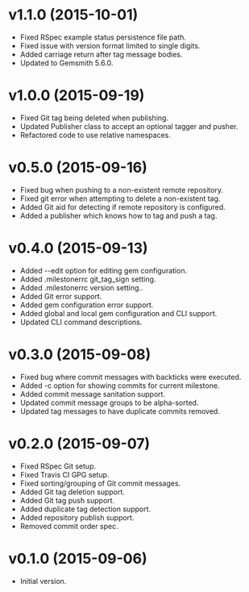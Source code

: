 # v1.1.0 (2015-10-01)

- Fixed RSpec example status persistence file path.
- Fixed issue with version format limited to single digits.
- Added carriage return after tag message bodies.
- Updated to Gemsmith 5.6.0.

# v1.0.0 (2015-09-19)

- Fixed Git tag being deleted when publishing.
- Updated Publisher class to accept an optional tagger and pusher.
- Refactored code to use relative namespaces.

# v0.5.0 (2015-09-16)

- Fixed bug when pushing to a non-existent remote repository.
- Fixed git error when attempting to delete a non-existent tag.
- Added Git aid for detecting if remote repository is configured.
- Added a publisher which knows how to tag and push a tag.

# v0.4.0 (2015-09-13)

- Added --edit option for editing gem configuration.
- Added .milestonerrc git_tag_sign setting.
- Added .milestonerrc version setting..
- Added Git error support.
- Added gem configuration error support.
- Added global and local gem configuration and CLI support.
- Updated CLI command descriptions.

# v0.3.0 (2015-09-08)

- Fixed bug where commit messages with backticks were executed.
- Added -c option for showing commits for current milestone.
- Added commit message sanitation support.
- Updated commit message groups to be alpha-sorted.
- Updated tag messages to have duplicate commits removed.

# v0.2.0 (2015-09-07)

- Fixed RSpec Git setup.
- Fixed Travis CI GPG setup.
- Fixed sorting/grouping of Git commit messages.
- Added Git tag deletion support.
- Added Git tag push support.
- Added duplicate tag detection support.
- Added repository publish support.
- Removed commit order spec.

# v0.1.0 (2015-09-06)

- Initial version.
